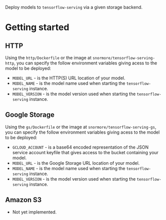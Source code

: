Deploy models to `tensorflow-serving` via a given storage backend.


# Getting started


## HTTP

Using the `http/Dockerfile` or the image at `snormore/tensorflow-serving-http`, you can specify the follow environment variables giving acess to the model to be deployed:

 - `MODEL_URL` - is the HTTP(S) URL location of your model.
 - `MODEL_NAME` - is the model name used when starting the `tensorflow-serving` instance.
 - `MODEL_VERSION` - is the model version used when starting the `tensorflow-serving` instance.


## Google Storage

Using the `gs/Dockerfile` or the image at `snormore/tensorflow-serving-gs`, you can specify the follow environment variables giving acess to the model to be deployed:

 - `GCLOUD_ACCOUNT` - is a base64 encoded representation of the JSON service account keyfile that gives access to the bucket containing your model.
 - `MODEL_URL` - is the Google Storage URL location of your model.
 - `MODEL_NAME` - is the model name used when starting the `tensorflow-serving` instance.
 - `MODEL_VERSION` - is the model version used when starting the `tensorflow-serving` instance.


## Amazon S3

 - Not yet implemented.